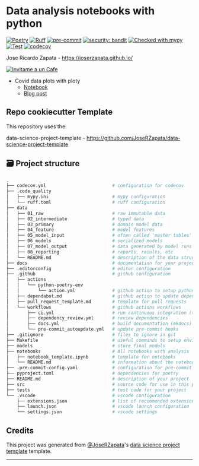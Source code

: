 # Data analysis notebooks with python

[![Poetry](https://img.shields.io/endpoint?url=https://python-poetry.org/badge/v0.json)](https://python-poetry.org/)
[![Ruff](https://img.shields.io/endpoint?url=https://raw.githubusercontent.com/charliermarsh/ruff/main/assets/badge/v2.json)](https://github.com/charliermarsh/ruff)
[![pre-commit](https://img.shields.io/badge/pre--commit-enabled-brightgreen?logo=pre-commit&logoColor=white)](https://github.com/pre-commit/pre-commit)
[![security: bandit](https://img.shields.io/badge/security-bandit-yellow.svg)](https://github.com/PyCQA/bandit)
[![Checked with mypy](https://www.mypy-lang.org/static/mypy_badge.svg)](https://mypy-lang.org/)
[![Test](https://github.com/JoseRZapata/Data_analysis_notebooks/actions/workflows/test.yml/badge.svg?branch=main)](https://github.com/JoseRZapata/Data_analysis_notebooks/actions/workflows/test.yml)
[![codecov](https://codecov.io/gh/JoseRZapata/Data_analysis_notebooks/graph/badge.svg?token=27YGHC6I19)](https://codecov.io/gh/JoseRZapata/Data_analysis_notebooks)

Jose Ricardo Zapata - <https://joserzapata.github.io/>

[![Invitame a un Cafe](https://img.buymeacoffee.com/button-api/?text=Invítame+a+un+Café&emoji=&slug=joserzapata&button_colour=328cc1&font_colour=ffffff&font_family=Comic&outline_colour=000000&coffee_colour=FFDD00)](https://www.buymeacoffee.com/joserzapata)

- Covid data plots with ploty
  - [Notebook](https://github.com/JoseRZapata/Data_analysis_notebooks/blob/main/notebooks/01-Covid19_visualization/01-Covid19_Visualizacion_es.ipynb)
  - [Blog post](https://joserzapata.github.io/post/covid19-visualizacion/)

## Repo cookiecutter Template

This repository uses the:

data-science-project-template - <https://github.com/JoseRZapata/data-science-project-template>

## 🗃️ Project structure

```bash
.
├── codecov.yml                         # configuration for codecov
├── .code_quality
│   ├── mypy.ini                        # mypy configuration
│   └── ruff.toml                       # ruff configuration
├── data
│   ├── 01_raw                          # raw immutable data
│   ├── 02_intermediate                 # typed data
│   ├── 03_primary                      # domain model data
│   ├── 04_feature                      # model features
│   ├── 05_model_input                  # often called 'master tables'
│   ├── 06_models                       # serialized models
│   ├── 07_model_output                 # data generated by model runs
│   ├── 08_reporting                    # reports, results, etc
│   └── README.md                       # description of the data structure
├── docs                                # documentation for your project
├── .editorconfig                       # editor configuration
├── .github                             # github configuration
│   ├── actions
│   │   └── python-poetry-env
│   │       └── action.yml              # github action to setup python environment
│   ├── dependabot.md                   # github action to update dependencies
│   ├── pull_request_template.md        # template for pull requests
│   └── workflows                       # github actions workflows
│       ├── ci.yml                      # run continuous integration (tests, pre-commit, etc.)
│       ├── dependency_review.yml       # review dependencies
│       ├── docs.yml                    # build documentation (mkdocs)
│       └── pre-commit_autoupdate.yml   # update pre-commit hooks
├── .gitignore                          # files to ignore in git
├── Makefile                            # useful commands to setup environment, run tests, etc.
├── models                              # store final models
├── notebooks                           # All notebooks with analysis    
│   ├── notebook_template.ipynb         # template for notebooks
│   └── README.md                       # information about the notebooks
├── .pre-commit-config.yaml             # configuration for pre-commit hooks
├── pyproject.toml                      # dependencies for poetry
├── README.md                           # description of your project
├── src                                 # source code for use in this project
├── tests                               # test code for your project
└── .vscode                             # vscode configuration
    ├── extensions.json                 # list of recommended extensions
    ├── launch.json                     # vscode launch configuration
    └── settings.json                   # vscode settings
```

## Credits

This project was generated from [@JoseRZapata]'s [data science project template] template.

---
[@JoseRZapata]: https://github.com/JoseRZapata

[bandit]: https://github.com/PyCQA/bandit
[codecov]: https://codecov.io/
[Cookiecutter]:https://cookiecutter.readthedocs.io/stable/
[coverage.py]: https://coverage.readthedocs.io/
[Cruft]: https://cruft.github.io/cruft/
[data science project template]: https://github.com/JoseRZapata/data-science-project-template
[Data structure]: Data_analysis_notebooks/data/README.md
[deepcheck]:https://deepcheck.io/
[dependabot]: https://github.com/dependabot/dependabot-core
[depy]:https://fpgmaas.github.io/deptry/
[DVC]:https://dvc.org/
[github actions]: https://github.com/features/actions
[hydra]: https://hydra.cc/
[Jupyter]:https://jupyter.org/
[Makefile]: https://www.gnu.org/software/make/manual/make.html
[MlFlow]:https://www.mlflow.org/
[Mypy]: http://mypy-lang.org/
[Notebook template]: Data_analysis_notebooks/notebooks/notebook_template.ipynb
[NumPy]:https://numpy.org/
[OmegaConf]: https://omegaconf.readthedocs.io/en/latest/
[Pandas]:https://pandas.pydata.org/
[pandera]:(https://pandera.readthedocs.io/en/stable/)
[Poetry]: https://python-poetry.org/
[pre-commit]: https://pre-commit.com/
[Pull Request template]: Data_analysis_notebooks/.github/pull_request_template.md
[Pyenv]: https://github.com/pyenv/pyenv
[pypi]: https://pypi.org/
[Pytest]: https://docs.pytest.org/en/latest/
[pyupgrade]: https://github.com/asottile/pyupgrade
[Ruff]: https://docs.astral.sh/ruff/
[scikit-learn]:https://scikit-learn.org/
